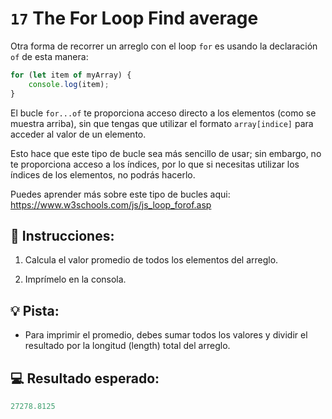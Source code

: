 # `17` The For Loop Find average

Otra forma de recorrer un arreglo con el loop `for` es usando la declaración `of` de esta manera:

```js
for (let item of myArray) {
    console.log(item);
}
```

El bucle `for...of` te proporciona acceso directo a los elementos (como se muestra arriba), sin que tengas que utilizar el formato `array[indice]` para acceder al valor de un elemento.

Esto hace que este tipo de bucle sea más sencillo de usar; sin embargo, no te proporciona acceso a los índices, por lo que si necesitas utilizar los índices de los elementos, no podrás hacerlo.

Puedes aprender más sobre este tipo de bucles aqui: 
https://www.w3schools.com/js/js_loop_forof.asp

## 📝 Instrucciones:

1. Calcula el valor promedio de todos los elementos del arreglo.

2. Imprímelo en la consola.

## 💡 Pista:

+ Para imprimir el promedio, debes sumar todos los valores y dividir el resultado por la longitud  (length) total del arreglo.

## 💻 Resultado esperado:

```js
27278.8125
```
